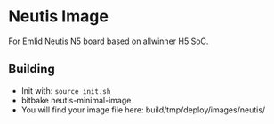 # Neutis Image

For Emlid Neutis N5 board based on allwinner H5 SoC.

## Building

- Init with: `source init.sh`
- bitbake neutis-minimal-image
- You will find your image file here: build/tmp/deploy/images/neutis/
